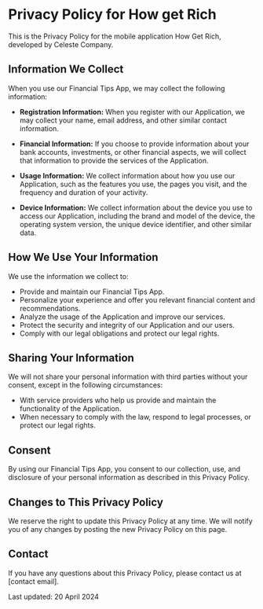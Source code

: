 # Privacy Policy for How get Rich

This is the Privacy Policy for the mobile application How Get Rich, developed by Celeste Company.

## Information We Collect

When you use our Financial Tips App, we may collect the following information:

- **Registration Information:** When you register with our Application, we may collect your name, email address, and other similar contact information.

- **Financial Information:** If you choose to provide information about your bank accounts, investments, or other financial aspects, we will collect that information to provide the services of the Application.

- **Usage Information:** We collect information about how you use our Application, such as the features you use, the pages you visit, and the frequency and duration of your activity.

- **Device Information:** We collect information about the device you use to access our Application, including the brand and model of the device, the operating system version, the unique device identifier, and other similar data.

## How We Use Your Information

We use the information we collect to:

- Provide and maintain our Financial Tips App.
- Personalize your experience and offer you relevant financial content and recommendations.
- Analyze the usage of the Application and improve our services.
- Protect the security and integrity of our Application and our users.
- Comply with our legal obligations and protect our legal rights.

## Sharing Your Information

We will not share your personal information with third parties without your consent, except in the following circumstances:

- With service providers who help us provide and maintain the functionality of the Application.
- When necessary to comply with the law, respond to legal processes, or protect our legal rights.

## Consent

By using our Financial Tips App, you consent to our collection, use, and disclosure of your personal information as described in this Privacy Policy.

## Changes to This Privacy Policy

We reserve the right to update this Privacy Policy at any time. We will notify you of any changes by posting the new Privacy Policy on this page.

## Contact

If you have any questions about this Privacy Policy, please contact us at [contact email].

Last updated: 20 April 2024
